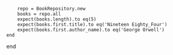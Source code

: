         repo = BookRepository.new
        books = repo.all
        expect(books.length).to eq(5)
        expect(books.first.title).to eq('Nineteen Eighty_Four')
        expect(books.first.author_name).to eq('George Orwell')
    end
end

